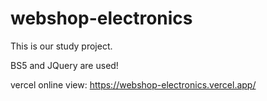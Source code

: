 # webshop-electronics
This is our study project.

BS5 and JQuery are used!

vercel online view: https://webshop-electronics.vercel.app/
